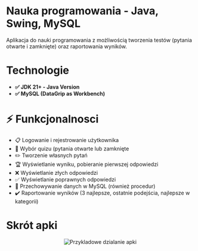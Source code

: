 # Nauka programowania - Java, Swing, MySQL
Aplikacja do nauki programowania z możliwością tworzenia testów (pytania otwarte i zamknięte) oraz raportowania wyników.

# Technologie
<ul>
  <li><b>✅ JDK 21+ - Java Version</b></li>
  <li><b>✅ MySQL (DataGrip as Workbench)</b></li>
</ul>

# ⚡️ Funkcjonalnosci
<ul>
  <li>📋 Logowanie i rejestrowanie użytkownika </li>
  <li>🔢 Wybór quizu (pytania otwarte lub zamknięte </li>
  <li>✏️ Tworzenie własnych pytań</li>
  <li>🏆 Wyświetlanie wyniku, pobieranie pierwszej odpowiedzi </li>
  <li>❌ Wyświetlanie złych odpowiedzi </li>
  <li>✅ Wyświetlanie poprawnych odpowiedzi </li>
  <li>💾 Przechowywanie danych w MySQL (również procedur)</li>
  <li>✔️ Raportowanie wyników (3 najlepsze, ostatnie podejścia, najlepsze w kategorii)</li>
</ul>

# Skrót apki

<p align="center">
  <img src="https://github.com/patrycjaduliasz/nauka-programowania/blob/main/quiz_gmae.gif" alt="Przykladowe dzialanie apki">
</p>

